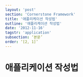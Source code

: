 ```yaml
---
layout: 'post'
section: 'Cornerstone Framework'
title: '애플리케이션 작성법'
outline: '애플리케이션 작성법'
date: '2012-11-16'
tagstr: 'application'
subsection: ‘본문’
order: ‘[2, 1]’
---
```


애플리케이션 작성법
===============

